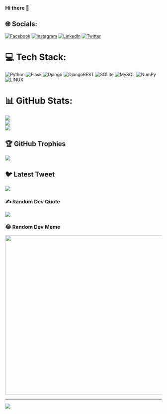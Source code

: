 ### Hi there 👋

<!--
**Cgurey64/Cgurey64** is a ✨ _special_ ✨ repository because its `README.md` (this file) appears on your GitHub profile.

Here are some ideas to get you started:

- 🔭 I’m currently working on ...my studies
- 🌱 I’m currently learning ...Django
- 🤔 I’m looking for help with ...,myprojects
- 💬 Ask me about ...python
- 📫 How to reach me: cabdiraxxin64@gmail.com
- 😄 Pronouns: He
- ⚡ Fun fact: I am quick learner
-->

## 🌐 Socials:
[![Facebook](https://img.shields.io/badge/Facebook-%231877F2.svg?logo=Facebook&logoColor=white)](https://facebook.com/https://www.facebook.com/profile.php?id=100014885347589) [![Instagram](https://img.shields.io/badge/Instagram-%23E4405F.svg?logo=Instagram&logoColor=white)](https://instagram.com/c_gurey64) [![LinkedIn](https://img.shields.io/badge/LinkedIn-%230077B5.svg?logo=linkedin&logoColor=white)](https://linkedin.com/in/https://www.linkedin.com/in/cabdiraxiim-gurey-a9476623b/) [![Twitter](https://img.shields.io/badge/Twitter-%231DA1F2.svg?logo=Twitter&logoColor=white)](https://twitter.com/https://twitter.com/Gurey02) 

# 💻 Tech Stack:
![Python](https://img.shields.io/badge/python-3670A0?style=for-the-badge&logo=python&logoColor=ffdd54) ![Flask](https://img.shields.io/badge/flask-%23000.svg?style=for-the-badge&logo=flask&logoColor=white) ![Django](https://img.shields.io/badge/django-%23092E20.svg?style=for-the-badge&logo=django&logoColor=white) ![DjangoREST](https://img.shields.io/badge/DJANGO-REST-ff1709?style=for-the-badge&logo=django&logoColor=white&color=ff1709&labelColor=gray) ![SQLite](https://img.shields.io/badge/sqlite-%2307405e.svg?style=for-the-badge&logo=sqlite&logoColor=white) ![MySQL](https://img.shields.io/badge/mysql-%2300f.svg?style=for-the-badge&logo=mysql&logoColor=white) ![NumPy](https://img.shields.io/badge/numpy-%23013243.svg?style=for-the-badge&logo=numpy&logoColor=white) ![LINUX](https://img.shields.io/badge/Linux-FCC624?style=for-the-badge&logo=linux&logoColor=black)
# 📊 GitHub Stats:
![](https://github-readme-stats.vercel.app/api?username=Cgurey64&theme=city_light&hide_border=true&include_all_commits=true&count_private=false)<br/>
![](https://github-readme-streak-stats.herokuapp.com/?user=Cgurey64&theme=city_light&hide_border=true)<br/>
![](https://github-readme-stats.vercel.app/api/top-langs/?username=Cgurey64&theme=city_light&hide_border=true&include_all_commits=true&count_private=false&layout=compact)

## 🏆 GitHub Trophies
![](https://github-profile-trophy.vercel.app/?username=Cgurey64&theme=radical&no-frame=false&no-bg=true&margin-w=4)

## 🐦 Latest Tweet
[![](https://gtce.itsvg.in/api?username=https://twitter.com/Gurey02)](https://github.com/VishwaGauravIn/github-twitter-card-embed)

### ✍️ Random Dev Quote
![](https://quotes-github-readme.vercel.app/api?type=horizontal&theme=radical)

### 😂 Random Dev Meme
<img src="https://random-memer.herokuapp.com/" width="512px"/>

---
[![](https://visitcount.itsvg.in/api?id=Cgurey64&icon=0&color=0)](https://visitcount.itsvg.in)

<!-- Proudly created with GPRM ( https://gprm.itsvg.in ) -->
